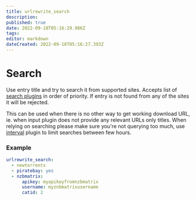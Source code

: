 ```yaml
---
title: urlrewrite_search
description: 
published: true
date: 2022-09-18T05:16:29.986Z
tags: 
editor: markdown
dateCreated: 2022-09-18T05:16:27.393Z
---
```


# Search

Use entry title and try to search it from supported sites. Accepts list of [search plugins](/Searches) in order of priority. If entry is not found from any of the sites it will be rejected.

This can be used when there is no other way to get working download URL, ie. when input plugin does not provide any relevant URLs only titles. When relying on searching please make sure you're not querying too much, use [interval](/Plugins/interval) plugin to limit searches between few hours.

### Example

```yaml
urlrewrite_search:
  - newtorrents
  - piratebay: yes
  - nzbmatrix:
      apikey: myapikeyfromnzbmatrix
      username: myznbmatrixusername
      catid: 2
```